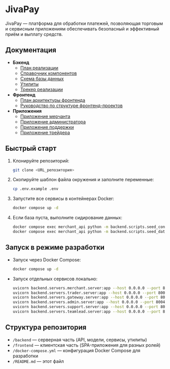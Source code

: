 # JivaPay

JivaPay — платформа для обработки платежей, позволяющая торговым и сервисным приложениям обеспечивать безопасный и эффективный приём и выплату средств.

## Документация

- **Бэкенд**
  - [План реализации](backend/README_IMPLEMENTATION_PLAN.md)
  - [Справочник компонентов](backend/README_COMPONENTS.md)
  - [Схема базы данных](backend/README_DB.md)
  - [Утилиты](backend/README_UTILITIES.md)
  - [Трекер реализации](backend/IMPLEMENTATION_TRACKER.md)
- **Фронтенд**
  - [План архитектуры фронтенда](frontend/README_ARCHITECTURE_PLAN.md)
  - [Руководство по структуре фронтенд-проектов](frontend_structure_guide.md)
- **Приложения**
  - [Приложение мерчанта](frontend/merchant_app/README.md)
  - [Приложение администратора](frontend/admin_app/README.md)
  - [Приложение поддержки](frontend/support_app/README.md)
  - [Приложение трейдера](frontend/trader_app/README.md)

## Быстрый старт

1. Клонируйте репозиторий:
   ```bash
   git clone <URL_репозитория>
   ```
2. Скопируйте шаблон файла окружения и заполните переменные:
   ```bash
   cp .env.example .env
   ```
3. Запустите все сервисы в контейнерах Docker:
   ```bash
   docker compose up -d
   ```
4. Если база пуста, выполните сидирование данных:
   ```bash
   docker compose exec merchant_api python -m backend.scripts.seed_config
   docker compose exec merchant_api python -m backend.scripts.seed_data
   ```

## Запуск в режиме разработки

- Запуск через Docker Compose:
  ```bash
  docker compose up -d
  ```
- Запуск отдельных сервисов локально:
  ```bash
  uvicorn backend.servers.merchant.server:app --host 0.0.0.0 --port 8001 --reload
  uvicorn backend.servers.trader.server:app --host 0.0.0.0 --port 8002 --reload
  uvicorn backend.servers.gateway.server:app --host 0.0.0.0 --port 8003 --reload
  uvicorn backend.servers.admin.server:app --host 0.0.0.0 --port 8004 --reload
  uvicorn backend.servers.support.server:app --host 0.0.0.0 --port 8005 --reload
  uvicorn backend.servers.teamlead.server:app --host 0.0.0.0 --port 8006 --reload
  ```

## Структура репозитория

- `/backend` — серверная часть (API, модели, сервисы, утилиты)
- `/frontend` — клиентская часть (SPA-приложения для разных ролей)
- `/docker-compose.yml` — конфигурация Docker Compose для разработки
- `/README.md` — этот файл